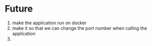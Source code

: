 # Future
1. make the application run on docker
2. make it so that we can change the port number when calling the application
3. 